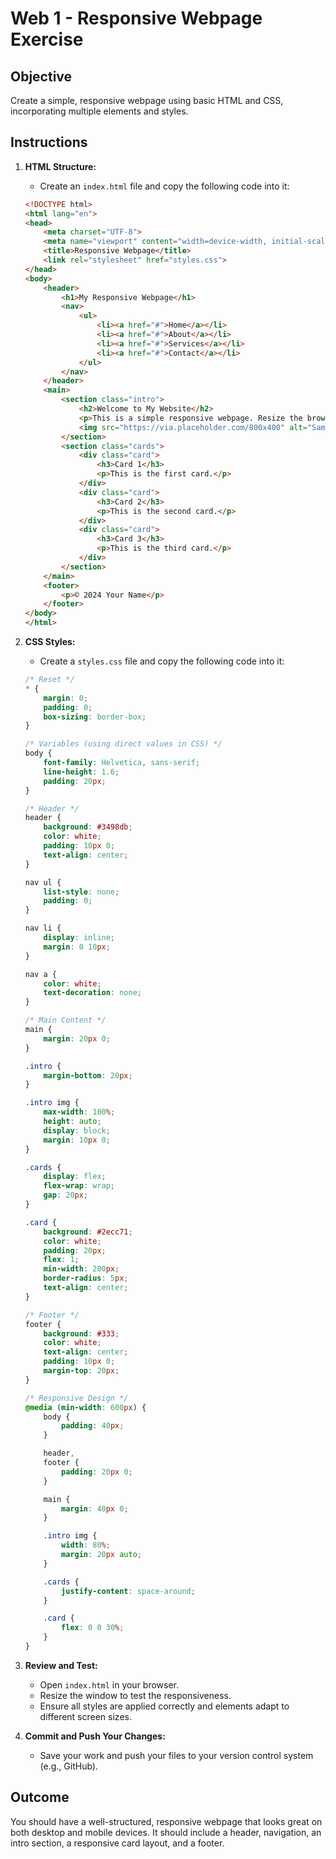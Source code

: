 # Web 1 - Responsive Webpage Exercise

## Objective

Create a simple, responsive webpage using basic HTML and CSS, incorporating multiple elements and styles.

## Instructions

1. **HTML Structure:**
    - Create an `index.html` file and copy the following code into it:

    ```html
    <!DOCTYPE html>
    <html lang="en">
    <head>
        <meta charset="UTF-8">
        <meta name="viewport" content="width=device-width, initial-scale=1.0">
        <title>Responsive Webpage</title>
        <link rel="stylesheet" href="styles.css">
    </head>
    <body>
        <header>
            <h1>My Responsive Webpage</h1>
            <nav>
                <ul>
                    <li><a href="#">Home</a></li>
                    <li><a href="#">About</a></li>
                    <li><a href="#">Services</a></li>
                    <li><a href="#">Contact</a></li>
                </ul>
            </nav>
        </header>
        <main>
            <section class="intro">
                <h2>Welcome to My Website</h2>
                <p>This is a simple responsive webpage. Resize the browser window to see the effect!</p>
                <img src="https://via.placeholder.com/800x400" alt="Sample Image">
            </section>
            <section class="cards">
                <div class="card">
                    <h3>Card 1</h3>
                    <p>This is the first card.</p>
                </div>
                <div class="card">
                    <h3>Card 2</h3>
                    <p>This is the second card.</p>
                </div>
                <div class="card">
                    <h3>Card 3</h3>
                    <p>This is the third card.</p>
                </div>
            </section>
        </main>
        <footer>
            <p>© 2024 Your Name</p>
        </footer>
    </body>
    </html>
    ```

2. **CSS Styles:**
    - Create a `styles.css` file and copy the following code into it:

    ```css
    /* Reset */
    * {
        margin: 0;
        padding: 0;
        box-sizing: border-box;
    }

    /* Variables (using direct values in CSS) */
    body {
        font-family: Helvetica, sans-serif;
        line-height: 1.6;
        padding: 20px;
    }

    /* Header */
    header {
        background: #3498db;
        color: white;
        padding: 10px 0;
        text-align: center;
    }

    nav ul {
        list-style: none;
        padding: 0;
    }

    nav li {
        display: inline;
        margin: 0 10px;
    }

    nav a {
        color: white;
        text-decoration: none;
    }

    /* Main Content */
    main {
        margin: 20px 0;
    }

    .intro {
        margin-bottom: 20px;
    }

    .intro img {
        max-width: 100%;
        height: auto;
        display: block;
        margin: 10px 0;
    }

    .cards {
        display: flex;
        flex-wrap: wrap;
        gap: 20px;
    }

    .card {
        background: #2ecc71;
        color: white;
        padding: 20px;
        flex: 1;
        min-width: 200px;
        border-radius: 5px;
        text-align: center;
    }

    /* Footer */
    footer {
        background: #333;
        color: white;
        text-align: center;
        padding: 10px 0;
        margin-top: 20px;
    }

    /* Responsive Design */
    @media (min-width: 600px) {
        body {
            padding: 40px;
        }

        header,
        footer {
            padding: 20px 0;
        }

        main {
            margin: 40px 0;
        }

        .intro img {
            width: 80%;
            margin: 20px auto;
        }

        .cards {
            justify-content: space-around;
        }

        .card {
            flex: 0 0 30%;
        }
    }
    ```

3. **Review and Test:**
    - Open `index.html` in your browser.
    - Resize the window to test the responsiveness.
    - Ensure all styles are applied correctly and elements adapt to different screen sizes.

4. **Commit and Push Your Changes:**
    - Save your work and push your files to your version control system (e.g., GitHub).

## Outcome

You should have a well-structured, responsive webpage that looks great on both desktop and mobile devices. It should include a header, navigation, an intro section, a responsive card layout, and a footer.

